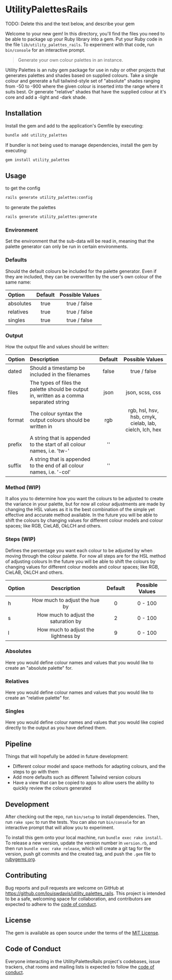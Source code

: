 # UtilityPalettesRails

TODO: Delete this and the text below, and describe your gem

Welcome to your new gem! In this directory, you'll find the files you need to be able to package up your Ruby library into a gem. Put your Ruby code in the file `lib/utility_palettes_rails`. To experiment with that code, run `bin/console` for an interactive prompt.

> Generate your own colour palettes in an instance.

Utility Palettes is an ruby gem package for use in ruby or other projects that generates palettes and shades based on supplied colours.
Take a single colour and generate a full tailwind-style set of "absolute" shades ranging from -50 to -900 where the given colour is inserted into the range where it suits best.
Or generate "relative" shades that have the supplied colour at it's core and add a -light and -dark shade.

## Installation

Install the gem and add to the application's Gemfile by executing:

```bash
bundle add utility_palettes
```

If bundler is not being used to manage dependencies, install the gem by executing:

```bash
gem install utility_palettes
```

## Usage

to get the config

```bash
rails generate utility_palettes:config
```

to generate the palettes

```bash
rails generate utility_palettes:generate
```

### Environment

Set the environment that the sub-data will be read in, meaning that the palette generator can only be run in certain environments.

### Defaults

Should the default colours be included for the palette generator. Even if they are included, they can be overwritten by the user's own colour of the same name:

| Option     | Default | Possible Values |
| :--------- | :-----: | :-------------: |
| absolutes  | true    | true / false    |
| relatives  | true    | true / false    |
| singles    | true    | true / false    |

### Output

How the output file and values should be written:

| Option  | Description                                                                             | Default | Possible Values                                         |
| :------ | :-------------------------------------------------------------------------------------- | :-----: | :-----------------------------------------------------: |
| dated   | Should a timestamp be included in the filenames                                         | false   | true / false                                            |
| files   | The types of files the palette should be output in, written as a comma separated string | json    | json, scss, css                                         |
| format  | The colour syntax the output colours should be written in                               | rgb     | rgb, hsl, hsv, hsb, cmyk, cielab, lab, cielch, lch, hex |
| prefix  | A string that is appended to the start of all colour names, i.e. 'tw-'                  | ''      | <any string>                                            |
| suffix  | A string that is appended to the end of all colour names, i.e. '-col'                   | ''      | <any string>                                            |

### Method (WIP)

It allos you to determine how you want the colours to be adjusted to create the variance in your palette, but for now all colour adjustments are made by changing the HSL values as it is the best combination of the simple yet effective and accurate method available.
In the future you will be able to shift the colours by changing values for different colour models and colour spaces; like RGB, CieLAB, OkLCH and others.

### Steps (WIP)

Defines the percentage you want each colour to be adjusted by when moving through the colour palette. For now all steps are for the HSL method of adjusting colours
In the future you will be able to shift the colours by changing values for different colour models and colour spaces; like RGB, CieLAB, OkLCH and others.

| Option  | Description                          | Default | Possible Values |
| :------ | :----------------------------------: | :-----: | :-------------: |
| h       | How much to adjust the hue by        | 0       | 0 - 100         |
| s       | How much to adjust the saturation by | 2       | 0 - 100         |
| l       | How much to adjust the lightness by  | 9       | 0 - 100         |

### Absolutes

Here you would define colour names and values that you would like to create an "absolute palette" for.

### Relatives

Here you would define colour names and values that you would like to create an "relative palette" for.

### Singles

Here you would define colour names and values that you would like copied directly to the output as you have defined them.

## Pipeline

Things that will hopefully be added in future development:

- Different colour model and space methods for adapting colours, and the steps to go with them
- Add more defaults such as different Tailwind version colours
- Have a view that can be copied to apps to allow users the ability to quickly review the colours generated

## Development

After checking out the repo, run `bin/setup` to install dependencies. Then, run `rake spec` to run the tests. You can also run `bin/console` for an interactive prompt that will allow you to experiment.

To install this gem onto your local machine, run `bundle exec rake install`. To release a new version, update the version number in `version.rb`, and then run `bundle exec rake release`, which will create a git tag for the version, push git commits and the created tag, and push the `.gem` file to [rubygems.org](https://rubygems.org).

## Contributing

Bug reports and pull requests are welcome on GitHub at <https://github.com/louiswdavis/utility_palettes_rails>. This project is intended to be a safe, welcoming space for collaboration, and contributors are expected to adhere to the [code of conduct](https://github.com/louiswdavis/utility_palettes_rails/blob/master/CODE_OF_CONDUCT.md).

## License

The gem is available as open source under the terms of the [MIT License](https://opensource.org/licenses/MIT).

## Code of Conduct

Everyone interacting in the UtilityPalettesRails project's codebases, issue trackers, chat rooms and mailing lists is expected to follow the [code of conduct](https://github.com/louiswdavis/utility_palettes_rails/blob/master/CODE_OF_CONDUCT.md).
